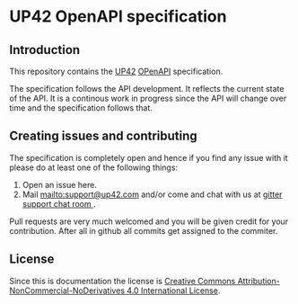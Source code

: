 # UP42 OpenAPI specification

## Introduction

This repository contains the [UP42](https://up42.com)
[OPenAPI](https://swagger.io/specification/) specification.

The specification follows the API development. It reflects the current
state of the API. It is a continous work in progress since the API
will change over time and the specification follows that.

## Creating issues and contributing

The specification is completely open and hence if you find any issue
with it please do at least one of the following things:

 1. Open an issue here.
 2. Mail <mailto:support@up42.com> and/or come and chat with us at
    [gitter support chat room ](https://gitter.im/up42-com/support).
    
Pull requests are very much welcomed and you will be given credit for
your contribution. After all in github all commits get assigned to the
commiter.

## License

Since this is documentation the license is 
[Creative Commons Attribution-NonCommercial-NoDerivatives 4.0 International License](http://creativecommons.org/licenses/by-nc-nd/4.0/).
